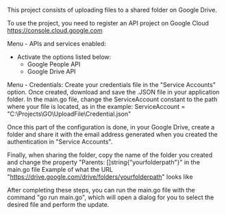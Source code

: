 This project consists of uploading files to a shared folder on Google Drive.

To use the project, you need to register an API project on Google Cloud https://console.cloud.google.com

Menu - APIs and services enabled:
- Activate the options listed below:
  - Google People API
  - Google Drive API

Menu - Credentials:
Create your credentials file in the "Service Accounts" option. Once created, download and save the .JSON file in your application folder.
In the main.go file, change the ServiceAccount constant to the path where your file is located, as in the example:
  ServiceAccount = "C:\\Projects\\GO\\UploadFile\\Credential.json"

Once this part of the configuration is done, in your Google Drive, create a folder and share it with the email address generated when you created the authentication in "Service Accounts".

Finally, when sharing the folder, copy the name of the folder you created and change the property "Parents: []string{"yourfolderpath"}" in the main.go file
Example of what the URL "https://drive.google.com/drive/folders/yourfolderpath" looks like

After completing these steps, you can run the main.go file with the command "go run main.go", which will open a dialog for you to select the desired file and perform the update.
